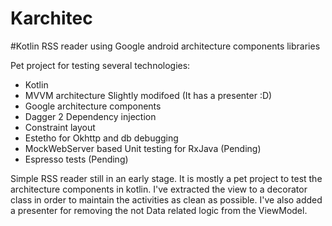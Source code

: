 Karchitec
================

#Kotlin RSS reader using Google android architecture components libraries

Pet project for testing several technologies:
- Kotlin
- MVVM architecture Slightly modifoed (It has a presenter :D)
- Google architecture components 
- Dagger 2 Dependency injection
- Constraint layout
- Estetho for Okhttp and db debugging
- MockWebServer based Unit testing for RxJava (Pending)
- Espresso tests (Pending)
 
Simple RSS reader still in an early stage. It is mostly a pet project to test the architecture components in kotlin.
I've extracted the view to a decorator class in order to maintain the activities as clean as possible. I've also added a presenter for removing the not Data related logic from the ViewModel.


